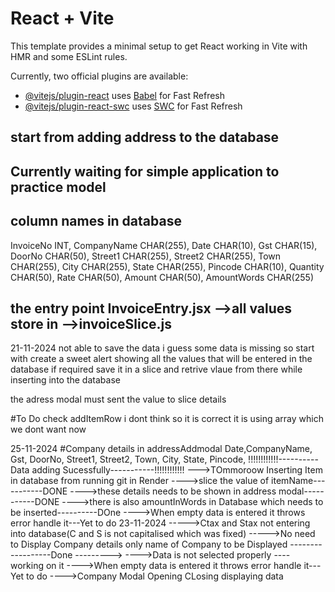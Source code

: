 # React + Vite

This template provides a minimal setup to get React working in Vite with HMR and some ESLint rules.

Currently, two official plugins are available:

- [@vitejs/plugin-react](https://github.com/vitejs/vite-plugin-react/blob/main/packages/plugin-react/README.md) uses [Babel](https://babeljs.io/) for Fast Refresh
- [@vitejs/plugin-react-swc](https://github.com/vitejs/vite-plugin-react-swc) uses [SWC](https://swc.rs/) for Fast Refresh


## start from adding address to the database

## Currently waiting for simple application to practice model 


## column names in database
  InvoiceNo INT,
  CompanyName CHAR(255),
  Date CHAR(10),
  Gst CHAR(15),
  DoorNo CHAR(50),
  Street1 CHAR(255),
  Street2 CHAR(255),
  Town CHAR(255),
  City CHAR(255),
  State CHAR(255),
  Pincode CHAR(10),
  Quantity CHAR(50),
  Rate CHAR(50),
  Amount CHAR(50),
  AmountWords CHAR(255)

## the entry point InvoiceEntry.jsx -->all values store in -->invoiceSlice.js



  21-11-2024
  not able to save the data i guess some data is missing
  so start with create a sweet alert showing all the values that will be entered in the database
  if required save it in a slice and retrive vlaue from there while inserting into the database

  the adress modal must sent the value to slice details


  #To Do
  check addItemRow i dont think so it is correct it is using array which we dont want now

25-11-2024
  #Company details in addressAddmodal 
   Date,CompanyName,  Gst, DoorNo, Street1, Street2, Town, City, State, Pincode,
   !!!!!!!!!!!!----------Data adding Sucessfully-----------!!!!!!!!!!!!
   --->TOmmoroow Inserting Item in database from running git in Render 
   ---->slice the value of itemName-----------DONE
   ---->these details needs to be shown in address modal-----------DONE
   ---->there is also amountInWords in Database which needs to be inserted----------DOne
   ---->When empty data is entered it throws error handle it---Yet to do
23-11-2024
  ----->Ctax and Stax not entering into database(C and S is  not capitalised which was fixed)
  ----->No need to Display Company details only name of Company to be Displayed ------------------Done
  --------->
   ---->Data is not selected properly ---- working on it
   ---->When empty data is entered it throws error handle it---Yet to do
   ---->Company Modal Opening CLosing displaying data